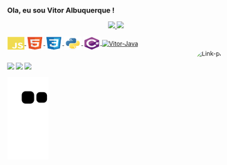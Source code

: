 ### Ola, eu sou Vitor Albuquerque !

<div align="center">
  <a href="https://github.com/VitorSAlb">
  <img height="180em" src="https://github-readme-stats.vercel.app/api?username=VitorSAlb&show_icons=true&theme=dark&include_all_commits=true&count_private=true"/>
  <img height="180em" src="https://github-readme-stats.vercel.app/api/top-langs/?username=VitorSAlb&layout=compact&langs_count=7&theme=dark"/>
</div>

<div style="display: inline_block"><br>
  <img align="center" alt="Vitor-Js" height="30" width="40" src="https://raw.githubusercontent.com/devicons/devicon/master/icons/javascript/javascript-plain.svg">
  <img align="center" alt="Vitor-HTML" height="30" width="40" src="https://raw.githubusercontent.com/devicons/devicon/master/icons/html5/html5-original.svg">
  <img align="center" alt="Vitor-CSS" height="30" width="40" src="https://raw.githubusercontent.com/devicons/devicon/master/icons/css3/css3-original.svg">
  <img align="center" alt="Vitor-Python" height="30" width="40" src="https://raw.githubusercontent.com/devicons/devicon/master/icons/python/python-original.svg">
  <img align="center" alt="Vitor-Csharp" height="30" width="40" src="https://raw.githubusercontent.com/devicons/devicon/master/icons/csharp/csharp-original.svg">
  <img align="center" alt="Vitor-Java" height="30" width="30" src="https://icons-for-free.com/download-icon-java+icon-1320167912601224138_512.icns">
</div>
  <img align="right" alt="Link-pic" height="100" style="border-radius:50px;" src="https://cdn.discordapp.com/attachments/956319574159130664/960342217489264640/giphy.gif">
</div>

##

<div> 
  
  <a href="https://www.linkedin.com/in/vitor-albuquerque-a181a2230/" target="_blank"><img src="https://img.shields.io/badge/-LinkedIn-%230077B5?style=for-the-badge&logo=linkedin&logoColor=white" target="_blank"></a> 
  <a href = "mailto:contato.vitoralb@gmail.com"><img src="https://img.shields.io/badge/-Gmail-%23333?style=for-the-badge&logo=gmail&logoColor=white" target="_blank"></a>
  <a href="https://www.instagram.com/vitorsalb_/" target="_blank"><img src="https://img.shields.io/badge/-Instagram-%23E4405F?style=for-the-badge&logo=instagram&logoColor=white" target="_blank"></a>

   ![Snake animation](https://github.com/VitorSAlb/VitorSAlb/blob/output/github-contribution-grid-snake.svg)
  
</div>
